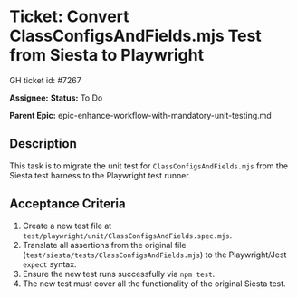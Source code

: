 # Ticket: Convert ClassConfigsAndFields.mjs Test from Siesta to Playwright

GH ticket id: #7267

**Assignee:**
**Status:** To Do

**Parent Epic:** epic-enhance-workflow-with-mandatory-unit-testing.md

## Description

This task is to migrate the unit test for `ClassConfigsAndFields.mjs` from the Siesta test harness to the Playwright test runner.

## Acceptance Criteria

1.  Create a new test file at `test/playwright/unit/ClassConfigsAndFields.spec.mjs`.
2.  Translate all assertions from the original file (`test/siesta/tests/ClassConfigsAndFields.mjs`) to the Playwright/Jest `expect` syntax.
3.  Ensure the new test runs successfully via `npm test`.
4.  The new test must cover all the functionality of the original Siesta test.
